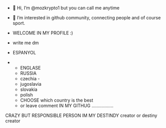 - 👋 Hi, I’m @mozkrypto1 but you can call me anytime
- 👀 I’m interested in github community, connecting people and of course sport.
- WELCOME IN MY PROFILE :)
- write me dm
  

- ESPANYOL
- - ENGLASE
  - RUSSIA
  - czechia -
  - jugoslavia
  - slovakia
  - polish 
  - CHOOSE which country is the best
  - or leave comment IN MY GITHUG 
.................

  
CRAZY BUT RESPONSIBLE PERSON
IM MY DESTINDY creator or destiny creator 
